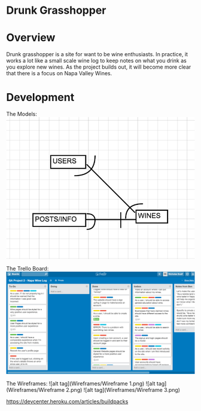# Drunk Grasshopper

# Overview
Drunk grasshopper is a site for want to be wine enthusiasts.  In practice, it works a lot like a small scale wine log to keep notes on what you drink as you explore new wines.  As the project builds out, it will become more clear that there is a focus on Napa Valley Wines.  

# Development

The Models:
![alt tag](Wireframes/Models.png)

The Trello Board:
![alt tag](Wireframes/Trello.png)

The Wireframes:
![alt tag](Wireframes/Wireframe 1.png)
![alt tag](Wireframes/Wireframe 2.png)
![alt tag](Wireframes/Wireframe 3.png)




https://devcenter.heroku.com/articles/buildpacks
